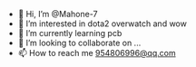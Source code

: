 - 👋 Hi, I’m @Mahone-7
- 👀 I’m interested in dota2 overwatch and wow
- 🌱 I’m currently learning pcb 
- 💞️ I’m looking to collaborate on ...
- 📫 How to reach me 954806996@qq.com

<!---
Mahone-7/Mahone-7 is a ✨ special ✨ repository because its `README.md` (this file) appears on your GitHub profile.
You can click the Preview link to take a look at your changes.
--->
